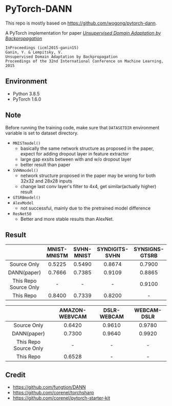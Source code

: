 # PyTorch-DANN

This repo is mostly based on https://github.com/wogong/pytorch-dann. 

A PyTorch implementation for paper *[Unsupervised Domain Adaptation by Backpropagation](http://sites.skoltech.ru/compvision/projects/grl/)*

    InProceedings (icml2015-ganin15)
    Ganin, Y. & Lempitsky, V.
    Unsupervised Domain Adaptation by Backpropagation
    Proceedings of the 32nd International Conference on Machine Learning, 2015

## Environment

- Python 3.8.5
- PyTorch 1.6.0

## Note

Before running the training code, make sure that `DATASETDIR` environment variable is set to dataset directory.

- `MNISTmodel()`
    - basically the same network structure as proposed in the paper, expect for adding dropout layer in feature extractor
    - large gap exsits between with and w/o dropout layer
    - better result than paper
- `SVHNmodel()`
    - network structure proposed in the paper may be wrong for both 32x32 and 28x28 inputs
    - change last conv layer's filter to 4x4, get similar(actually higher) result
- `GTSRBmodel()`
- `AlexModel`
    - not successful, mainly due to the pretrained model difference
- `ResNet50`
    - Better and more stable results than AlexNet.

## Result

|                      | MNIST-MNISTM   | SVHN-MNIST | SYNDIGITS-SVHN | SYNSIGNS-GTSRB |
| :------------------: | :------------: | :--------: |:-------------: |:-------------: |
| Source Only          |   0.5225       |  0.5490    | 0.8674         | 0.7900         |
| DANN(paper)          |   0.7666       |  0.7385    | 0.9109         | 0.8865         |
| This Repo Source Only|   -            |  -         | -              | 0.9100         |
| This Repo            |   0.8400       |  0.7339    | 0.8200         | -              |

|                      | AMAZON-WEBVCAM |  DSLR-WEBCAM | WEBCAM-DSLR |
| :------------------: | :------------: |:-----------: |:----------: |
| Source Only          |   0.6420       |  0.9610      | 0.9780      |
| DANN(paper)          |   0.7300       |  0.9640      | 0.9920      |
| This Repo Source Only|   -            |  -           | -           |
| This Repo            |   0.6528       |  -           | -           |

## Credit

- <https://github.com/fungtion/DANN>
- <https://github.com/corenel/torchsharp>
- <https://github.com/corenel/pytorch-starter-kit>
